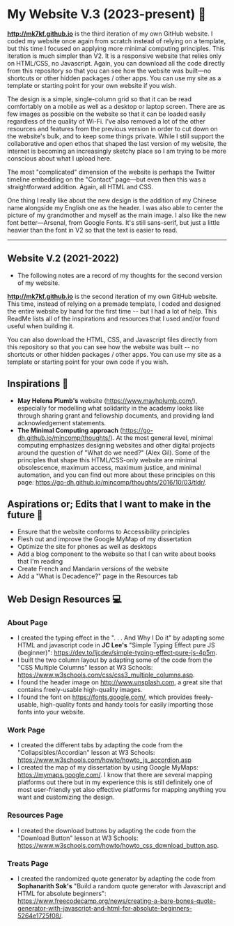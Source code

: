 # My Website V.3 (2023-present) 🌟

**http://mk7kf.github.io** is the third iteration of my own GitHub website. I coded my website once again from scratch instead of relying on a template, but this time I focused on applying more minimal computing principles. This iteration is much simpler than V2. It is a responsive website that relies only on HTML/CSS, no Javascript. Again, you can download all the code directly from this repository so that you can see how the website was built—no shortcuts or other hidden packages / other apps. You can use my site as a template or starting point for your own website if you wish.

The design is a simple, single-column grid so that it can be read comfortably on a mobile as well as a desktop or laptop screen. There are as few images as possible on the website so that it can be loaded easily regardless of the quality of Wi-Fi. I've also removed a lot of the other resources and features from the previous version in order to cut down on the website's bulk, and to keep some things private. While I still support the collaborative and open ethos that shaped the last version of my website, the internet is becoming an increasingly sketchy place so I am trying to be more conscious about what I upload here. 

The most "complicated" dimension of the website is perhaps the Twitter timeline embedding on the "Contact" page—but even then this was a straightforward addition. Again, all HTML and CSS.

One thing I really like about the new design is the addition of my Chinese name alongside my English one as the header. I was also able to center the picture of my grandmother and myself as the main image. I also like the new font better—Arsenal, from Google Fonts. It's still sans-serif, but just a little heavier than the font in V2 so that the text is easier to read. 

---

## Website V.2 (2021-2022)
* The following notes are a record of my thoughts for the second version of my website.

**http://mk7kf.github.io** is the second iteration of my own GitHub website. This time, instead of relying on a premade template, I coded and designed the entire website by hand for the first time -- but I had a lot of help. This ReadMe lists all of the inspirations and resources that I used and/or found useful when building it. 

You can also download the HTML, CSS, and Javascript files directly from this repository so that you can see how the website was built -- no shortcuts or other hidden packages / other apps. You can use my site as a template or starting point for your own code if you wish.

## Inspirations 🌠

* **May Helena Plumb's** website (https://www.mayhplumb.com/), especially for modelling what solidarity in the academy looks like through sharing grant and fellowship documents, and providing land acknowledgement statements.
* **The Minimal Computing approach** (https://go-dh.github.io/mincomp/thoughts/). At the most general level, minimal computing emphasizes designing websites and other digital projects around the question of "What do we need?" (Alex Gil). Some of the principles that shape this HTML/CSS-only website are minimal obsolescence, maximum access, maximum justice, and minimal automation, and you can find out more about these principles on this page: https://go-dh.github.io/mincomp/thoughts/2016/10/03/tldr/. 

## Aspirations or; Edits that I want to make in the future :wrench:
* Ensure that the website conforms to Accessibility principles
* Flesh out and improve the Google MyMap of my dissertation 
* Optimize the site for phones as well as desktops
* Add a blog component to the website so that I can write about books that I'm reading
* Create French and Mandarin versions of the website
* Add a "What is Decadence?" page in the Resources tab

## Web Design Resources :computer:
### About Page
* I created the typing effect in the ". . . And Why I Do it" by adapting some HTML and javascript code in **JC Lee's** "Simple Typing Effect pure JS (beginner)": https://dev.to/ljcdev/simple-typing-effect-pure-js-4p5m. 
* I built the two column layout by adapting some of the code from the "CSS Multiple Columns" lesson at W3 Schools: https://www.w3schools.com/css/css3_multiple_columns.asp. 
* I found the header image on http://www.unsplash.com, a great site that contains freely-usable high-quality images.
* I found the font on https://fonts.google.com/, which provides freely-usable, high-quality fonts and handy tools for easily importing those fonts into your website. 

### Work Page
* I created the different tabs by adapting the code from the "Collapsibles/Accordian" lesson at W3 Schools: https://www.w3schools.com/howto/howto_js_accordion.asp
* I created the map of my dissertation by using Google MyMaps: https://mymaps.google.com/. I know that there are several mapping platforms out there but in my experience this is still definitely one of most user-friendly yet also effective platforms for mapping anything you want and customizing the design. 

### Resources Page
* I created the download buttons by adapting the code from the "Download Button" lesson at W3 Schools: https://www.w3schools.com/howto/howto_css_download_button.asp. 

### Treats Page
* I created the randomized quote generator by adapting the code from **Sophanarith Sok's** "Build a random quote generator with Javascript and HTML for absolute beginners": https://www.freecodecamp.org/news/creating-a-bare-bones-quote-generator-with-javascript-and-html-for-absolute-beginners-5264e1725f08/.
